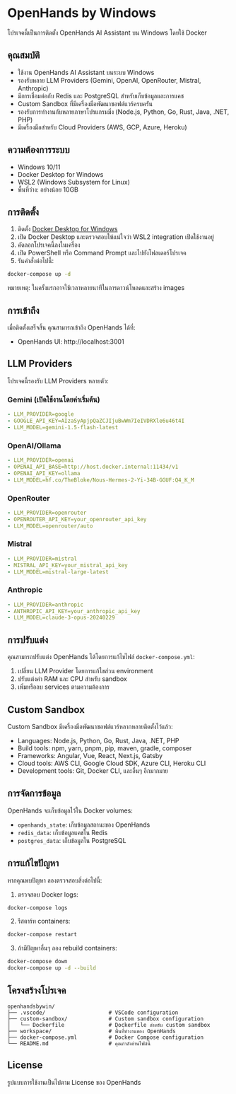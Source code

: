 # OpenHands by Windows

โปรเจคนี้เป็นการติดตั้ง OpenHands AI Assistant บน Windows โดยใช้ Docker

## คุณสมบัติ

- ใช้งาน OpenHands AI Assistant บนระบบ Windows
- รองรับหลาย LLM Providers (Gemini, OpenAI, OpenRouter, Mistral, Anthropic)
- มีการเชื่อมต่อกับ Redis และ PostgreSQL สำหรับเก็บข้อมูลและการแคช
- Custom Sandbox ที่มีเครื่องมือพัฒนาซอฟต์แวร์ครบครัน
- รองรับการทำงานกับหลายภาษาโปรแกรมมิ่ง (Node.js, Python, Go, Rust, Java, .NET, PHP)
- มีเครื่องมือสำหรับ Cloud Providers (AWS, GCP, Azure, Heroku)

## ความต้องการระบบ

- Windows 10/11
- Docker Desktop for Windows
- WSL2 (Windows Subsystem for Linux)
- พื้นที่ว่าง: อย่างน้อย 10GB

## การติดตั้ง

1. ติดตั้ง [Docker Desktop for Windows](https://www.docker.com/products/docker-desktop)
2. เปิด Docker Desktop และตรวจสอบให้แน่ใจว่า WSL2 integration เปิดใช้งานอยู่
3. คัดลอกโปรเจคนี้ลงในเครื่อง
4. เปิด PowerShell หรือ Command Prompt และไปยังโฟลเดอร์โปรเจค
5. รันคำสั่งต่อไปนี้:

```bash
docker-compose up -d
```

หมายเหตุ: ในครั้งแรกอาจใช้เวลาหลายนาทีในการดาวน์โหลดและสร้าง images

## การเข้าถึง

เมื่อติดตั้งเสร็จสิ้น คุณสามารถเข้าถึง OpenHands ได้ที่:

- OpenHands UI: http://localhost:3001

## LLM Providers

โปรเจคนี้รองรับ LLM Providers หลายตัว:

### Gemini (เปิดใช้งานโดยค่าเริ่มต้น)
```yaml
- LLM_PROVIDER=google
- GOOGLE_API_KEY=AIzaSyApjpQaZCJIjuBwWm7IeIVDRXle6u46t4I
- LLM_MODEL=gemini-1.5-flash-latest
```

### OpenAI/Ollama
```yaml
- LLM_PROVIDER=openai
- OPENAI_API_BASE=http://host.docker.internal:11434/v1
- OPENAI_API_KEY=ollama
- LLM_MODEL=hf.co/TheBloke/Nous-Hermes-2-Yi-34B-GGUF:Q4_K_M
```

### OpenRouter
```yaml
- LLM_PROVIDER=openrouter
- OPENROUTER_API_KEY=your_openrouter_api_key
- LLM_MODEL=openrouter/auto
```

### Mistral
```yaml
- LLM_PROVIDER=mistral
- MISTRAL_API_KEY=your_mistral_api_key
- LLM_MODEL=mistral-large-latest
```

### Anthropic
```yaml
- LLM_PROVIDER=anthropic
- ANTHROPIC_API_KEY=your_anthropic_api_key
- LLM_MODEL=claude-3-opus-20240229
```

## การปรับแต่ง

คุณสามารถปรับแต่ง OpenHands ได้โดยการแก้ไขไฟล์ `docker-compose.yml`:

1. เปลี่ยน LLM Provider โดยการแก้ไขส่วน environment
2. ปรับแต่งค่า RAM และ CPU สำหรับ sandbox
3. เพิ่มหรือลบ services ตามความต้องการ

## Custom Sandbox

Custom Sandbox มีเครื่องมือพัฒนาซอฟต์แวร์หลากหลายติดตั้งไว้แล้ว:

- Languages: Node.js, Python, Go, Rust, Java, .NET, PHP
- Build tools: npm, yarn, pnpm, pip, maven, gradle, composer
- Frameworks: Angular, Vue, React, Next.js, Gatsby
- Cloud tools: AWS CLI, Google Cloud SDK, Azure CLI, Heroku CLI
- Development tools: Git, Docker CLI, และอื่นๆ อีกมากมาย

## การจัดการข้อมูล

OpenHands จะเก็บข้อมูลไว้ใน Docker volumes:

- `openhands_state`: เก็บข้อมูลสถานะของ OpenHands
- `redis_data`: เก็บข้อมูลแคชใน Redis
- `postgres_data`: เก็บข้อมูลใน PostgreSQL

## การแก้ไขปัญหา

หากคุณพบปัญหา ลองตรวจสอบสิ่งต่อไปนี้:

1. ตรวจสอบ Docker logs:
```bash
docker-compose logs
```

2. รีสตาร์ท containers:
```bash
docker-compose restart
```

3. ถ้ามีปัญหาอื่นๆ ลอง rebuild containers:
```bash
docker-compose down
docker-compose up -d --build
```

## โครงสร้างโปรเจค

```
openhandsbywin/
├── .vscode/                    # VSCode configuration
├── custom-sandbox/             # Custom sandbox configuration
│   └── Dockerfile              # Dockerfile สำหรับ custom sandbox
├── workspace/                  # พื้นที่ทำงานของ OpenHands
├── docker-compose.yml          # Docker Compose configuration
└── README.md                   # คุณกำลังอ่านไฟล์นี้
```

## License

รูปแบบการใช้งานเป็นไปตาม License ของ OpenHands 
